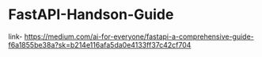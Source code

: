 # FastAPI-Handson-Guide
link- https://medium.com/ai-for-everyone/fastapi-a-comprehensive-guide-f6a1855be38a?sk=b214e116afa5da0e4133ff37c42cf704
